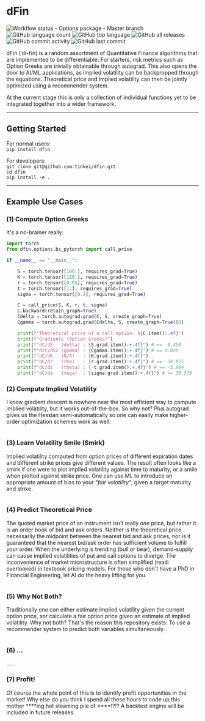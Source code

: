 # dFin

![Workflow status - Options package - Master branch](https://github.com/tinkei/dfin/actions/workflows/python-package.yml/badge.svg?branch=master)
![GitHub language count](https://img.shields.io/github/languages/count/tinkei/dfin)
![GitHub top language](https://img.shields.io/github/languages/top/tinkei/dfin)
![GitHub all releases](https://img.shields.io/github/downloads/tinkei/dfin/total)
![GitHub commit activity](https://img.shields.io/github/commit-activity/m/tinkei/dfin)
![GitHub last commit](https://img.shields.io/github/last-commit/tinkei/dfin)

dFin (ˈdi-fīn) is a random assortment of Quantitative Finance algorithms that are implemented to be differentiable.
For starters, risk metrics such as Option Greeks are trivially obtainable through autograd.
This also opens the door to AI/ML applications, as implied volatility can be backpropped through the equations.
Theoretical price and implied volatility can then be jointly optimized using a recommender system.

At the current stage this is only a collection of individual functions yet to be integrated together into a wider framework.



---

## Getting Started

For normal users:  
`pip install dfin`  

For developers:  
`git clone git@github.com:tinkei/dfin.git`  
`cd dfin`  
`pip install -e .`  



---

## Example Use Cases



### (1) Compute Option Greeks

It's a no-brainer really:

```python
import torch
from dfin.options.bs_pytorch import call_price

if __name__ == "__main__":

    S = torch.tensor([100.], requires_grad=True)
    K = torch.tensor([110.], requires_grad=True)
    r = torch.tensor([0.05], requires_grad=True)
    t = torch.tensor([1.], requires_grad=True)
    sigma = torch.tensor([0.2], requires_grad=True)

    C = call_price(S, K, r, t, sigma)
    C.backward(retain_graph=True)
    Cdelta = torch.autograd.grad(C, S, create_graph=True)
    Cgamma = torch.autograd.grad(Cdelta, S, create_graph=True)[0]

    print(f"Theoretical price of a call option: ${C.item():.4f}")
    print(f"Gradients (Option Greeks)")
    print(f"dC/dS   (delta) : {S.grad.item():+.4f}") # ==  0.450
    print(f"d2C/dS2 (gamma) : {Cgamma.item():+.4f}") # == 0.020
    print(f"dC/dK   (N/A)   : {K.grad.item():+.4f}")
    print(f"dC/dr   (rho)   : {r.grad.item():+.4f}") # ==  38.925
    print(f"dC/dt   (theta) : {-t.grad.item():+.4f}") # == -5.904
    print(f"dC/dσ   (vega)  : {sigma.grad.item():+.4f}") # == 39.576
```



### (2) Compute Implied Volatility

I know gradient descent is nowhere near the most efficient way to compute implied volatility, but it works out-of-the-box. So why not?
Plus autograd gives us the Hessian semi-automatically so one can easily make higher-order optimization schemes work as well.

```python
```



### (3) Learn Volatility Smile (Smirk)

Implied volatility computed from option prices of different expiration dates and different strike prices give different values.
The result often looks like a smirk if one were to plot implied volatility against time to maturity, or a smile when plotted against strike price.
One can use ML to introduce an appropriate amount of bias to your _"fair volatility"_, given a target maturity and strike.

```python
```



### (4) Predict Theoretical Price

The quoted market price of an instrument isn't really _one_ price, but rather it is an order book of bid and ask orders.
Neither is the theoretical price necessarily the midpoint between the nearest bid and ask prices, nor is it guaranteed that the nearest bid/ask order has sufficient volume to fulfill _your_ order.
When the underlying is trending (bull or bear), demand-supply can cause implied volatilities of put and call options to diverge.
The inconvenience of market microstructure is often simplified (read: overlooked) in textbook pricing models.
For those who don't have a PhD in Financial Engineering, let AI do the heavy lifting for you.

```python
```



### (5) Why Not Both?

Traditionally one can either estimate implied volatility given the current option price, _xor_ calculate a fair option price given an estimate of implied volatility.
Why not both?
That's the reason this repository exists:
To use a recommender system to predict both variables simultaneously.

```python
```



### (6) ...

......



### (7) Profit!

Of course the whole point of this is to identify profit opportunities in the market!
Why else do you think I spend all these hours to code up this mother &ast;&ast;&ast;&ast;ing hot steaming pile of &ast;&ast;&ast;&ast;!?!?
A backtest engine will be included in future releases.



<!---

---

## TODO

- [ ] Packaging
- [ ] Documentation
- [ ] Data connectors
- [ ] Portfolio management
- [ ] Front-end dashboard
- [ ] Backtest
- [ ] Order execution
- [ ] Data governance
- [ ] Monitoring and observability

--->
